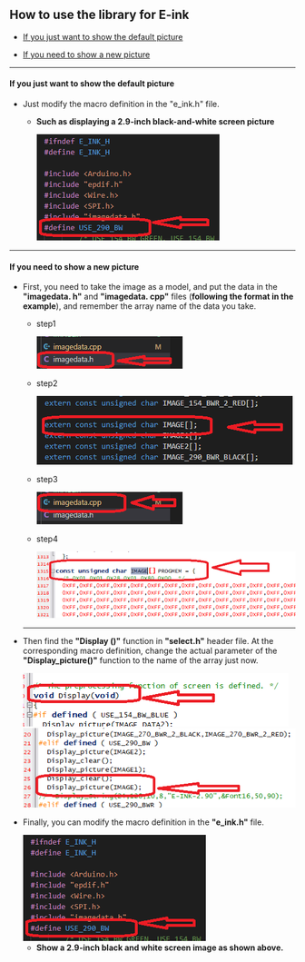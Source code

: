 ## How to use the library for E-ink

* [If you just want to show the default picture](#if-you-just-want-to-show-the-default-picture)

* [If you need to show a new picture](#if-you-need-to-show-a-new-picture)

------

#### If you just want to show the default picture

* Just modify the macro definition in the "e_ink.h" file.

  * **Such as displaying a 2.9-inch black-and-white screen picture**

    <img src="img/how_to_use_the_library_for_E_ink/1.png">

------



#### If you need to show a new picture

* First, you need to take the image as a model, and put the data in the **"imagedata. h"** and **"imagedata. cpp"** files (**following the format in the example**), and remember the array name of the data you take.

  * step1

    <img src="img/how_to_use_the_library_for_E_ink/2.png">

  * step2

    <img src="img/how_to_use_the_library_for_E_ink/3.png">

  * step3

    <img src="img/how_to_use_the_library_for_E_ink/4.png">

  * step4

    <img src="img/how_to_use_the_library_for_E_ink/5.png">

  ------

* Then find the **"Display ()"** function in **"select.h"** header file. At the corresponding macro definition, change the actual parameter of the **"Display_picture()"** function to the name of the array just now.

  <img src="img/how_to_use_the_library_for_E_ink/6.png">

  <img src="img/how_to_use_the_library_for_E_ink/7.png">

* Finally, you can modify the macro definition in the **"e_ink.h"** file.

  <img src="img/how_to_use_the_library_for_E_ink/1.png">

  * **Show a 2.9-inch black and white screen image as shown above.**
  


